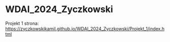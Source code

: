 # WDAI_2024_Zyczkowski

Projekt 1 strona:
https://zyczkowskikamil.github.io/WDAI_2024_Zyczkowski/Projekt_1/index.html
